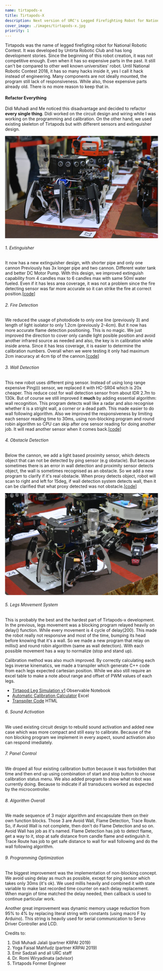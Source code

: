 ```yaml
---
name: tirtapods-x
title: Tirtapods-X
description: Next version of URC's Legged Firefighting Robot for National Robotic Contest 2019
cover_image: ./images/tirtapods-x.jpg
priority: 1
---
```


Tirtapods was the name of legged firefigting robot for National Robotic Contest.
It was developed by Untirta Robotic Club and has long development stories. Since
the beginning of this robot creation, it was not competitive enough. Even when
it has so expensive parts in the past. It still can't be compared to other well
known universities' robot. Until National Robotic Contest 2018, it has so many
hacks inside it, yes I call it hack instead of engineering. Many components are
not ideally mounted, the program still lack of responsiveness. While also, those
expensive parts already old. There is no more reason to keep that in.

#### Refactor Everything

Didi Muhadi and Me noticed this disadvantage and decided to refactor **every
single thing**. Didi worked on the circuit design and wiring while I was working
on the programming and calibration. On the other hand, we used existing skeleton
of Tirtapods but with different sensors and extinguisher design.

![Tirtapod's side view](./images/tirtapods-x.jpg)

###### 1. Extinguisher

It now has a new extinguisher design, with shorter pipe and only one cannon
Previously has 3x longer pipe and two cannon. Different water tank and better
DC Motor Pump. With this design, we improved extinguish capability from 4
candles max to 6 candles max with same 50ml water fueled. Even if it has less
area coverage, it was not a problem since the fire detecting sensor was far more
accurate so it can strike the fire at correct position.[[code](https://github.com/Arsfiqball/tirtapods-x/blob/master/tirtapods-war/pump.h)]

###### 2. Fire Detection

We reduced the usage of photodiode to only one line (previously 3) and length of
light isolator to only 1.2cm (previously 2-4cm). But it now has more accurate
flame detection positioning. This is no magic. We just improved the direction to
cover only candle light posible position and avoid another infrared source as
needed and also, the key is in calibration while inside arena. Since it has
less coverage, it is easier to determine the calibration numbers. Overall when
we were testing it only had maximum 2cm inacuracy at 4cm tip of the cannon.[[code](https://github.com/Arsfiqball/tirtapods-x/blob/master/tirtapods-war/flame.h)]

###### 3. Wall Detection

This new robot uses different ping sensor. Instead of using long range expensive
Ping))) sensor, we replaced it with HC-SR04 which is 20x cheaper. This reduce
cost for wall detection sensor from about IDR 2.7m to 130k. But of course we
still improved it **much** by adding essential algorithm: wall recognition. This
program detects wall like a radar and also recognise whether it is a stright
wall, a corner or a dead path. This made easier to do wall following algorithm.
Also we improved the responsiveness by limiting each sensor reading time to 30ms,
using non-blocking program and round robin algorithm so CPU can skip after one
sensor reading for doing another job. It will read another sensor when it comes
back.[[code](https://github.com/Arsfiqball/tirtapods-x/blob/master/tirtapods-war/ping.h)]

###### 4. Obstacle Detection

Below the cannon, we add a light based proximity sensor, which detects object
that can not be detected by ping sensor (e.g obstacle). But because sometimes
there is an error in wall detection and proximity sensor detects object, the
wall is sometimes recognised as an obstacle. So we add a new program to clarify
if it's real obstacle. When proxy detects object, robot will scan to right and
left for 15deg, if wall detection system detects wall, then it can be clarified
that what proxy detected was not obstacle.[[code](https://github.com/Arsfiqball/tirtapods-x/blob/master/tirtapods-war/proxy.h)]

![Tirtapod's back view](./images/tirtapods-x-2.jpg)

###### 5. Legs Movement System

This is probably the best and the hardest part of Tirtapods-x development. In
the previous, legs movement was a blocking program relayed heavily on delay()
function. While every movement is 4 cycle of delay(200). This made the robot
really not responsive and most of the time, bumping its head before knowing that
it's a wall. So we made a new program that relay on millis() and round robin
algorithm (same as wall detection). With each possible movement has a way to
normalize (stop and stand up).

Calibration method was also much improved. By correctly calculating each legs
inverse kinematics, we made a transpiler which generate C++ code from each legs
expected cartesian position. While we also still require an excel table to
make a note about range and offset of PWM values of each legs.

* [Tirtapod Leg Simulation v1](https://observablehq.com/@arsfiqball/tirtapod-leg-simulation-wip) Observable Notebook
* [Automatic Calibration Calculator](https://github.com/Arsfiqball/tirtapods-x/blob/master/automatic%20calibration%20calculator.xlsx) Excel
* [Transpiler Code](https://github.com/Arsfiqball/tirtapods-x/blob/master/transpiler.html) HTML

###### 6. Sound Activation

We used existing circuit design to rebuild sound activation and added new
case which was more compact and still easy to calibrate. Because of the non
blocking program we implement in every aspect, sound activation also can
respond imediately.

###### 7. Panel Control

We droped all four existing calibration button because it was forbidden
that time and then end up using combination of start and stop button to
choose calibration status menu. We also added program to show what robot
was currently doing. Because to indicate if all transducers worked as
expected by the microcontroller.

###### 8. Algorithm Overall

We made sequence of 3 major algorithm and encapsulate them on their own
function blocks. Those 3 are Avoid Wall, Flame Detection, Trace Route. So,
if Avoid Wall is not complete, then don't do Flame Detection and so on.
Avoid Wall has job as it's named. Flame Detection has job to detect flame,
get a way to it, stop at safe distance from candle flame and extinguish it.
Trace Route has job to get safe distance to wall for wall following and do
the wall following algorithm.

###### 9. Programming Optimization

The biggest improvement was the implementation of non-blocking concept. We
avoid using delay as much as possible, except for ping sensor which takes
only 30ms (it's ok). We used millis heavily and combined it with state
variable to make last recorded time counter on each delay replacement. When
margin of time matched the delay needed, then callback is used to continue
particular work.

Another great improvement was dynamic memory usage reduction from 95% to 4%
by replacing literal string with constants (using macro F by Arduino). This
string is heavily used for serial communication to Servo Driver Controller
and LCD.

Credits to:

1. Didi Muhadi Jalali (partner KRPAI 2019)
2. Yoga Faisal Mahfudz (partner KRPAI 2019)
3. Emir Sadzali and all URC staff
4. Dr. Romi Wiryadinata (advisor)
5. Tirtapods Former Engineer
